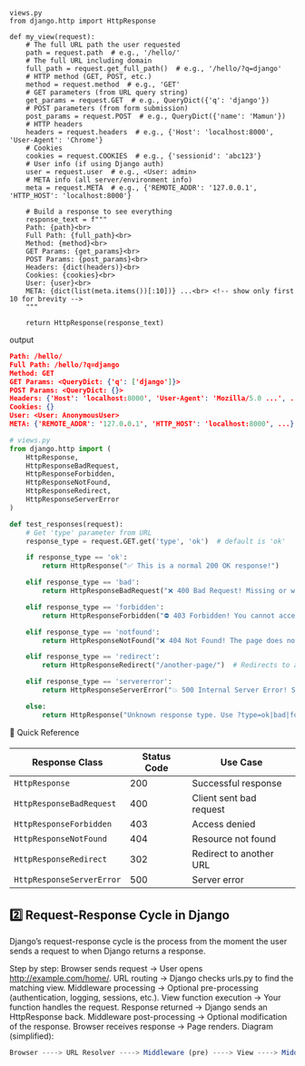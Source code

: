 


```
views.py
from django.http import HttpResponse

def my_view(request):
    # The full URL path the user requested
    path = request.path  # e.g., '/hello/'  
    # The full URL including domain
    full_path = request.get_full_path()  # e.g., '/hello/?q=django'
    # HTTP method (GET, POST, etc.)
    method = request.method  # e.g., 'GET'
    # GET parameters (from URL query string)
    get_params = request.GET  # e.g., QueryDict({'q': 'django'})
    # POST parameters (from form submission)
    post_params = request.POST  # e.g., QueryDict({'name': 'Mamun'})
    # HTTP headers
    headers = request.headers  # e.g., {'Host': 'localhost:8000', 'User-Agent': 'Chrome'}
    # Cookies
    cookies = request.COOKIES  # e.g., {'sessionid': 'abc123'}
    # User info (if using Django auth)
    user = request.user  # e.g., <User: admin>
    # META info (all server/environment info)
    meta = request.META  # e.g., {'REMOTE_ADDR': '127.0.0.1', 'HTTP_HOST': 'localhost:8000'}

    # Build a response to see everything
    response_text = f"""
    Path: {path}<br>
    Full Path: {full_path}<br>
    Method: {method}<br>
    GET Params: {get_params}<br>
    POST Params: {post_params}<br>
    Headers: {dict(headers)}<br>
    Cookies: {cookies}<br>
    User: {user}<br>
    META: {dict(list(meta.items())[:10])} ...<br> <!-- show only first 10 for brevity -->
    """

    return HttpResponse(response_text)
```

output
```json
Path: /hello/
Full Path: /hello/?q=django
Method: GET
GET Params: <QueryDict: {'q': ['django']}>
POST Params: <QueryDict: {}>
Headers: {'Host': 'localhost:8000', 'User-Agent': 'Mozilla/5.0 ...', ...}
Cookies: {}
User: <User: AnonymousUser>
META: {'REMOTE_ADDR': '127.0.0.1', 'HTTP_HOST': 'localhost:8000', ...} ...
```


```py
# views.py
from django.http import (
    HttpResponse, 
    HttpResponseBadRequest, 
    HttpResponseForbidden, 
    HttpResponseNotFound, 
    HttpResponseRedirect, 
    HttpResponseServerError
)

def test_responses(request):
    # Get 'type' parameter from URL
    response_type = request.GET.get('type', 'ok')  # default is 'ok'

    if response_type == 'ok':
        return HttpResponse("✅ This is a normal 200 OK response!")

    elif response_type == 'bad':
        return HttpResponseBadRequest("❌ 400 Bad Request! Missing or wrong data.")

    elif response_type == 'forbidden':
        return HttpResponseForbidden("⛔ 403 Forbidden! You cannot access this page.")

    elif response_type == 'notfound':
        return HttpResponseNotFound("❌ 404 Not Found! The page does not exist.")

    elif response_type == 'redirect':
        return HttpResponseRedirect("/another-page/")  # Redirects to another URL

    elif response_type == 'servererror':
        return HttpResponseServerError("💥 500 Internal Server Error! Something went wrong.")

    else:
        return HttpResponse("Unknown response type. Use ?type=ok|bad|forbidden|notfound|redirect|servererror")
```

🔹 Quick Reference 
<h6>

| Response Class            | Status Code | Use Case                |
| ------------------------- | ----------- | ----------------------- |
| `HttpResponse`            | 200         | Successful response     |
| `HttpResponseBadRequest`  | 400         | Client sent bad request |
| `HttpResponseForbidden`   | 403         | Access denied           |
| `HttpResponseNotFound`    | 404         | Resource not found      |
| `HttpResponseRedirect`    | 302         | Redirect to another URL |
| `HttpResponseServerError` | 500         | Server error            |
</h6>




## 2️⃣ Request-Response Cycle in Django

Django’s request-response cycle is the process from the moment the user sends a request to when Django returns a response.

Step by step:
Browser sends request → User opens http://example.com/home/.
URL routing → Django checks urls.py to find the matching view.
Middleware processing → Optional pre-processing (authentication, logging, sessions, etc.).
View function execution → Your function handles the request.
Response returned → Django sends an HttpResponse back.
Middleware post-processing → Optional modification of the response.
Browser receives response → Page renders.
Diagram (simplified):

```js
Browser ----> URL Resolver ----> Middleware (pre) ----> View ----> Middleware (post) ----> Browser
```